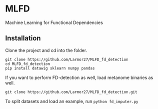 # MLFD
Machine Learning for Functional Dependencies

## Installation
Clone the project and cd into the folder.

```
git clone https://github.com/Larmor27/MLFD_fd_detection
cd MLFD_fd_detection
pip install datawig sklearn numpy pandas
```

If you want to perform FD-detection as well, load metanome binaries as well.
```
git clone https://github.com/Larmor27/MLFD_fd_detection.git
```

To split datasets and load an example, run `python fd_imputer.py`
